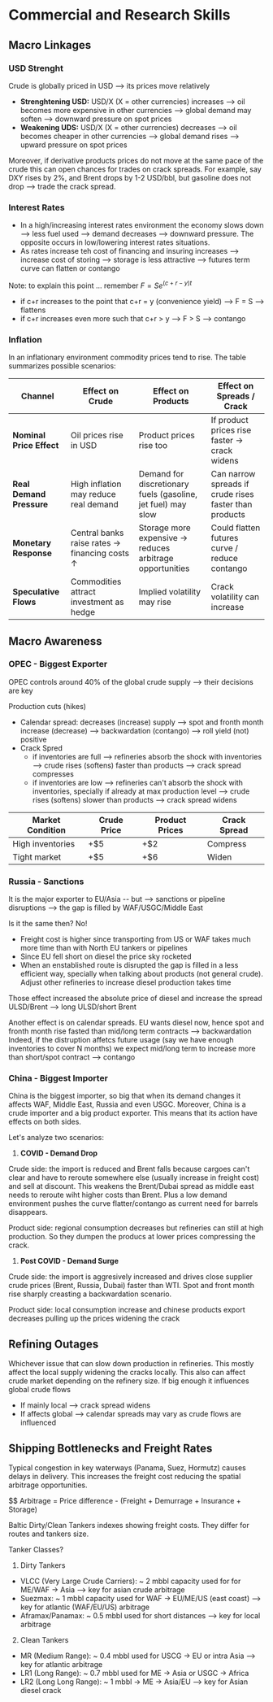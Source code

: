 # Commercial and Research Skills

## Macro Linkages

### USD Strenght

Crude is globally priced in USD --> its prices move relatively

- **Strenghtening USD:** USD/X (X = other currencies) increases --> oil becomes more expensive in other currencies --> global demand may soften --> downward pressure on spot prices
- **Weakening UDS:** USD/X (X = other currencies) decreases --> oil becomes cheaper in other currencies --> global demand rises --> upward pressure on spot prices

Moreover, if derivative products prices do not move at the same pace of the crude this can open chances for trades on crack spreads. For example, say DXY rises by 2%, and Brent drops by 1-2 USD/bbl, but gasoline does not drop --> trade the crack spread.

### Interest Rates

- In a high/increasing interest rates environment the economy slows down --> less fuel used --> demand decreases --> downward pressure. The opposite occurs in low/lowering interest rates situations.
- As rates increase teh cost of financing and insuring increases --> increase cost of storing --> storage is less attractive --> futures term curve can flatten or contango

Note: to explain this point ... remember $F = S e^{(c+r-y)t}$

- if c+r increases to the point that c+r = y (convenience yield) --> F = S --> flattens
- if c+r increases even more such that c+r > y --> F > S --> contango

### Inflation

In an inflationary environment commodity prices tend to rise. The table summarizes possible scenarios:

| Channel                  | Effect on Crude                               | Effect on Products                                           | Effect on Spreads / Crack                              |
| ------------------------ | --------------------------------------------- | ------------------------------------------------------------ | ------------------------------------------------------ |
| **Nominal Price Effect** | Oil prices rise in USD                        | Product prices rise too                                      | If product prices rise faster → crack widens           |
| **Real Demand Pressure** | High inflation may reduce real demand         | Demand for discretionary fuels (gasoline, jet fuel) may slow | Can narrow spreads if crude rises faster than products |
| **Monetary Response**    | Central banks raise rates → financing costs ↑ | Storage more expensive → reduces arbitrage opportunities     | Could flatten futures curve / reduce contango          |
| **Speculative Flows**    | Commodities attract investment as hedge       | Implied volatility may rise                                  | Crack volatility can increase                          |

## Macro Awareness

### OPEC - Biggest Exporter

OPEC controls around 40% of the global crude supply --> their decisions are key

Production cuts (hikes)

- Calendar spread: decreases (increase) supply --> spot and fronth month increase (decrease) --> backwardation (contango) --> roll yield (not) positive
- Crack Spred
    - if inventories are full --> refineries absorb the shock with inventories --> crude rises (softens) faster than products --> crack spread compresses 
    - if inventories are low --> refineries can't absorb the shock with inventories, specially if already at max production level --> crude rises (softens) slower than products --> crack spread widens

| Market Condition | Crude Price | Product Prices | Crack Spread |
| ---------------- | ----------- | -------------- | ------------ |
| High inventories | +\$5        | +\$2           | Compress     |
| Tight market     | +\$5        | +\$6           | Widen        |

### Russia - Sanctions

It is the major exporter to EU/Asia -- but --> sanctions or pipeline disruptions --> the gap is filled by WAF/USGC/Middle East 

Is it the same then? No!

- Freight cost is higher since transporting from US or WAF takes much more time than with North EU tankers or pipelines
- Since EU fell short on diesel the price sky rocketed
- When an enstablished route is disrupted the gap is filled in a less efficient way, specially when talking about products (not general crude). Adjust other refineries to increase diesel production takes time

Those effect increased the absolute price of diesel and increase the spread ULSD/Brent --> long ULSD/short Brent

Another effect is on calendar spreads. EU wants diesel now, hence spot and fronth month rise fasted than mid/long term contracts --> backwardation
Indeed, if the distruption affetcs future usage (say we have enough inventories to cover N months) we expect mid/long term to increase more than short/spot contract --> contango

### China - Biggest Importer

China is the biggest importer, so big that when its demand changes it affects WAF, Middle East, Russia and even USGC. Moreover, China is a crude importer and a big product exporter. This means that its action have effects on both sides.

Let's analyze two scenarios:

1. **COVID - Demand Drop**

Crude side: the import is reduced and Brent falls because cargoes can't clear and have to reroute somewhere else (usually increase in freight cost) and sell at discount. 
This weakens the Brent/Dubai spread as middle east needs to reroute wiht higher costs than Brent. Plus a low demand environment pushes the curve flatter/contango as current need for barrels disappears.

Product side: regional consumption decreases but refineries can still at high production. So they dumpen the producs at lower prices compressing the crack.

1. **Post COVID - Demand Surge**

Crude side: the import is aggresively increased and drives close supplier crude prices (Brent, Russia, Dubai) faster than WTI. Spot and front month rise sharply creasting a backwardation scenario.

Product side: local consumption increase and chinese products export decreases pulling up the prices widening the crack

## Refining Outages

Whichever issue that can slow down production in refineries. This mostly affect the local supply widening the cracks locally. This also can affect crude market depending on the refinery size. If big enough it influences global crude flows

- If mainly local --> crack spread widens
- If affects global --> calendar spreads may vary as crude flows are influenced

## Shipping Bottlenecks and Freight Rates

Typical congestion in key waterways (Panama, Suez, Hormutz) causes delays in delivery. This increases the freight cost reducing the spatial arbitrage opportunities.

$$ Arbitrage = Price difference - (Freight + Demurrage + Insurance + Storage)

Baltic Dirty/Clean Tankers indexes showing freight costs. They differ for routes and tankers size.

Tanker Classes?
1. Dirty Tankers
- VLCC (Very Large Crude Carriers): ~ 2 mbbl capacity used for for ME/WAF -> Asia --> key for asian crude arbitrage
- Suezmax: ~ 1 mbbl capacity used for WAF -> EU/ME/US (east coast) --> key for atlantic (WAF/EU/US) arbitrage
- Aframax/Panamax: ~ 0.5 mbbl used for short distances --> key for local arbitrage
2. Clean Tankers
- MR (Medium Range): ~ 0.4 mbbl used for USCG -> EU or intra Asia --> key for atlantic arbitrage
- LR1 (Long Range): ~ 0.7 mbbl used for ME -> Asia or USGC -> Africa
- LR2 (Long Long Range): ~ 1 mbbl -> ME -> Asia/EU --> key for Asian diesel crack 